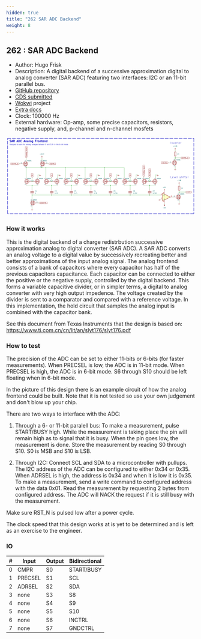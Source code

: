 ```yaml
---
hidden: true
title: "262 SAR ADC Backend"
weight: 8
---
```


## 262 : SAR ADC Backend

* Author: Hugo Frisk
* Description: A digital backend of a successive approximation digital to analog converter (SAR ADC) featuring two interfaces: I2C or an 11-bit parallel bus.
* [GitHub repository](https://github.com/PepperoniPingu/tt04-submission-SAR-ADC-Backend)
* [GDS submitted](https://github.com/PepperoniPingu/tt04-submission-SAR-ADC-Backend/actions/runs/6114816375)
* [Wokwi](https://wokwi.com/projects/372347167704674305) project
* [Extra docs]()
* Clock: 100000 Hz
* External hardware: Op-amp, some precise capacitors, resistors, negative supply, and, p-channel and n-channel mosfets

![picture](images/picture.png)

### How it works

This is the digital backend of a charge redistrbution successive approximation analog to digital converter (SAR ADC).
A SAR ADC converts an analog voltage to a digital value by successively recreating better and better
approximations of the input analog signal. The analog frontend consists of a bank of capacitors where every
capacitor has half of the previous capacitors capacitance. Each capacitor can be connected to either the positive or
the negative supply, controlled by the digital backend. This forms a variable capacitive divider, or in simpler
terms, a digital to analog converter with very high output impedence. The voltage created by the divider is sent to
a comparator and compared with a reference voltage. In this implementation, the hold circuit that samples the analog
input is combined with the capacitor bank.

See this document from Texas Instruments that the design is based on: https://www.ti.com.cn/cn/lit/an/slyt176/slyt176.pdf


### How to test

The precision of the ADC can be set to either 11-bits or 6-bits (for faster measurements). When PRECSEL is low, the ADC is in
11-bit mode. When PRECSEL is high, the ADC is in 6-bit mode. S6 through S10 should be left floating when in 6-bit mode.

In the picture of this design there is an example circuit of how the analog frontend could be built. Note that it is not
tested so use your own judgement and don't blow up your chip.

There are two ways to interface with the ADC:

1. Through a 6- or 11-bit paralell bus:
   To make a measurement, pulse START/BUSY high. While the measurement is taking place the pin will remain high as to
   signal that it is busy. When the pin goes low, the measurement is done. Store the measurement by reading S0 through
   S10. S0 is MSB and S10 is LSB.

2. Through I2C:
   Connect SCL and SDA to a microcontroller with pullups. The I2C address of the ADC can be configured to
   either 0x34 or 0x35. When ADRSEL is high, the address is 0x34 and when it is low it is 0x35. To make a measurement,
   send a write command to configured address with the data 0x01. Read the measurement by requesting 2 bytes from
   configured address. The ADC will NACK the request if it is still busy with the measurement.

Make sure RST_N is pulsed low after a power cycle.

The clock speed that this design works at is yet to be determined and is left as an exercise to the engineer.


### IO

| # | Input        | Output       | Bidirectional      |
|---|--------------|--------------| -------------------|
| 0 | CMPR  | S0 | START/BUSY |
| 1 | PRECSEL  | S1 | SCL |
| 2 | ADRSEL  | S2 | SDA |
| 3 | none  | S3 | S8 |
| 4 | none  | S4 | S9 |
| 5 | none  | S5 | S10 |
| 6 | none  | S6 | INCTRL |
| 7 | none  | S7 | GNDCTRL |
